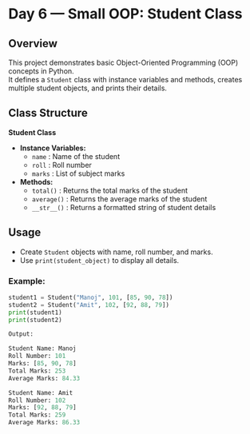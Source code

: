 # Day 6 — Small OOP: Student Class

## Overview
This project demonstrates basic Object-Oriented Programming (OOP) concepts in Python.  
It defines a `Student` class with instance variables and methods, creates multiple student objects, and prints their details.

## Class Structure

**Student Class**
- **Instance Variables:**
  - `name` : Name of the student
  - `roll` : Roll number
  - `marks` : List of subject marks
- **Methods:**
  - `total()` : Returns the total marks of the student
  - `average()` : Returns the average marks of the student
  - `__str__()` : Returns a formatted string of student details

## Usage
- Create `Student` objects with name, roll number, and marks.
- Use `print(student_object)` to display all details.

### Example:

```python
student1 = Student("Manoj", 101, [85, 90, 78])
student2 = Student("Amit", 102, [92, 88, 79])
print(student1)
print(student2)

Output:

Student Name: Manoj
Roll Number: 101
Marks: [85, 90, 78]
Total Marks: 253
Average Marks: 84.33

Student Name: Amit
Roll Number: 102
Marks: [92, 88, 79]
Total Marks: 259
Average Marks: 86.33


